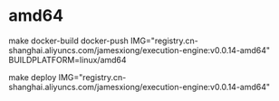

# amd64

make docker-build docker-push IMG="registry.cn-shanghai.aliyuncs.com/jamesxiong/execution-engine:v0.0.14-amd64" BUILDPLATFORM=linux/amd64

make deploy IMG="registry.cn-shanghai.aliyuncs.com/jamesxiong/execution-engine:v0.0.14-amd64"

